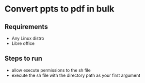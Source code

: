 # Convert ppts to pdf in bulk

## Requirements

- Any Linux distro
- Libre office

## Steps to run

- allow execute permissions to the sh file
- execute the sh file with the directory path as your first argument